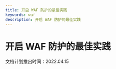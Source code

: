 ```yaml
---
title: 开启 WAF 防护的最佳实践
keywords: waf
description: 开启 WAF 防护的最佳实践
---
```


# 开启 WAF 防护的最佳实践

文档计划推出时间：2022.04.15
